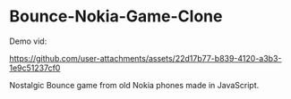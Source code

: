 # Bounce-Nokia-Game-Clone

Demo vid:


https://github.com/user-attachments/assets/22d17b77-b839-4120-a3b3-1e9c51237cf0


Nostalgic Bounce game from old Nokia phones made in JavaScript.

